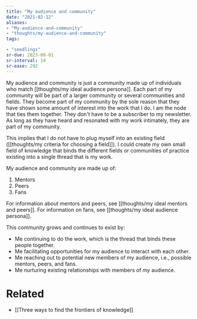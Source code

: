 ```yaml
---
title: "My audience and community"
date: "2021-02-12"
aliases:
- "My-audience-and-community"
- "thoughts/my-audience-and-community"
tags:

- "seedlings"
sr-due: 2023-08-01
sr-interval: 14
sr-ease: 292
---
```


My audience and community is just a community made up of individuals who match [[thoughts/my ideal audience persona]]. Each part of my community will be part of a larger community or several communities and fields. They become part of my community by the sole reason that they have shown some amount of interest into the work that I do. I am the node that ties them together. They don't have to be a subscriber to my newsletter. As long as they have heard and resonated with my work intimately, they are part of my community.

This implies that I do not have to plug myself into an existing field ([[thoughts/my criteria for choosing a field]]). I could create my own small field of knowledge that binds the different fields or communities of practice existing into a single thread that is my work.

My audience and community are made up of:

1. Mentors
2. Peers
3. Fans

For information about mentors and peers, see [[thoughts/my ideal mentors and peers]]. For information on fans, see [[thoughts/my ideal audience persona]].

This community grows and continues to exist by:

- Me continuing to do the work, which is the thread that binds these people together.
- Me facilitating opportunities for my audience to interact with each other.
- Me reaching out to potential new members of my audience, i.e., possible mentors, peers, and fans.
- Me nurturing existing relationships with members of my audience.

# Related

- [[Three ways to find the frontiers of knowledge]]

